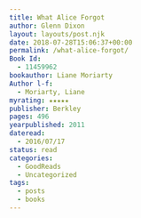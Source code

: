 ```yaml
---
title: What Alice Forgot
author: Glenn Dixon
layout: layouts/post.njk
date: 2018-07-28T15:06:37+00:00
permalink: /what-alice-forgot/
Book Id:
  - 11459962
bookauthor: Liane Moriarty
Author l-f:
  - Moriarty, Liane
myrating: ★★★★★
publisher: Berkley
pages: 496
yearpublished: 2011
dateread:
  - 2016/07/17
status: read
categories:
  - GoodReads
  - Uncategorized
tags:
  - posts
  - books
---
```

